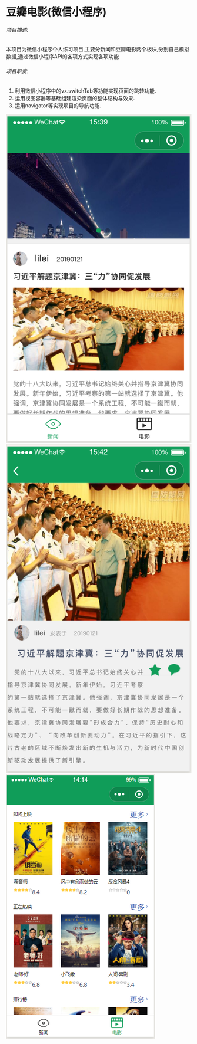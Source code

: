 # 豆瓣电影(微信小程序)

###### 项目描述:

本项目为微信小程序个人练习项目,主要分新闻和豆瓣电影两个板块,分别自己模拟数据,通过微信小程序API的各项方式实现各项功能
​
###### 项目职责:

1. 利用微信小程序中的vx.switchTab等功能实现页面的跳转功能.
2. ​运用视图容器等基础组建渲染页面的整体结构与效果.
3. 运用navigator等实现项目的导航功能.

![douban](pic/1.png)
![douban](pic/2.png)
![douban](pic/3.png)